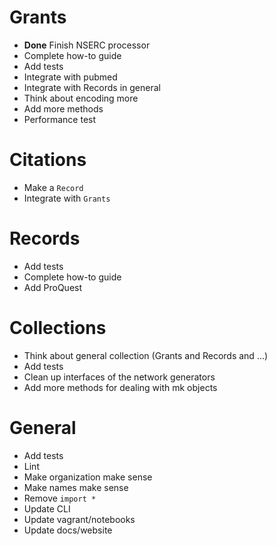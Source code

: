 # Grants
+ **Done** Finish NSERC processor
+ Complete how-to guide
+ Add tests
+ Integrate with pubmed
+ Integrate with Records in general
+ Think about encoding more
+ Add more methods
+ Performance test

# Citations
+ Make a `Record`
+ Integrate with `Grants`

# Records
+ Add tests
+ Complete how-to guide
+ Add ProQuest

# Collections
+ Think about general collection (Grants and Records and ...)
+ Add tests
+ Clean up interfaces of the network generators
+ Add more methods for dealing with mk objects

# General
+ Add tests
+ Lint
+ Make organization make sense
+ Make names make sense
+ Remove `import *`
+ Update CLI
+ Update vagrant/notebooks
+ Update docs/website
